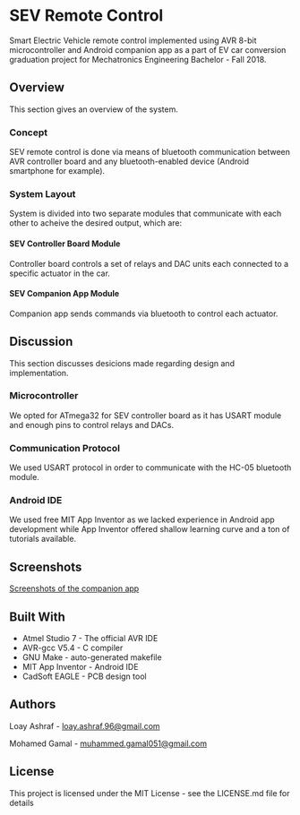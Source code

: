 # SEV Remote Control
Smart Electric Vehicle remote control implemented using AVR 8-bit microcontroller and Android companion app as a part of EV car conversion graduation project for Mechatronics Engineering Bachelor - Fall 2018.

## Overview
This section gives an overview of the system.

### Concept

SEV remote control is done via means of bluetooth communication between AVR controller board and any bluetooth-enabled device (Android smartphone for example).

### System Layout
System is divided into two separate modules that communicate with each other to acheive the desired output, which are:

#### SEV Controller Board Module

Controller board controls a set of relays and DAC units each connected to a specific actuator in the car.

#### SEV Companion App Module

Companion app sends commands via bluetooth to control each actuator.

## Discussion
This section discusses desicions made regarding design and implementation.

### Microcontroller

We opted for ATmega32 for SEV controller board as it has USART module and enough pins to control relays and DACs.

### Communication Protocol

We used USART protocol in order to communicate with the HC-05 bluetooth module.

### Android IDE

We used free MIT App Inventor as we lacked experience in Android app development while App Inventor offered shallow learning curve and a ton of tutorials available.

## Screenshots

[Screenshots of the companion app](Software/Companion%20App/Screenshots)

## Built With
- Atmel Studio 7 - The official AVR IDE
- AVR-gcc V5.4 - C compiler
- GNU Make - auto-generated makefile
- MIT App Inventor - Android IDE
- CadSoft EAGLE - PCB design tool

## Authors
Loay Ashraf - <loay.ashraf.96@gmail.com>

Mohamed Gamal - <muhammed.gamal051@gmail.com>

## License
This project is licensed under the MIT License - see the LICENSE.md file for details
